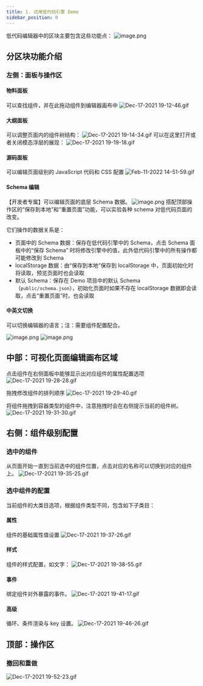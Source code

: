 ```yaml
---
title: 1. 试用低代码引擎 Demo
sidebar_position: 0
---
```

低代码编辑器中的区块主要包含这些功能点：
![image.png](https://cdn.nlark.com/yuque/0/2022/png/242652/1644562161350-50ae7ccd-2e6f-4f50-af56-30e5cc5624dc.png#clientId=u99b5ef7a-7ebb-4&crop=0&crop=0&crop=1&crop=1&from=paste&height=892&id=udd8e7731&margin=%5Bobject%20Object%5D&name=image.png&originHeight=1784&originWidth=3384&originalType=binary&ratio=1&rotation=0&showTitle=false&size=509888&status=done&style=none&taskId=u1621cea1-8e9d-48d0-9273-bf852ef8e82&title=&width=1692)

## 分区块功能介绍
### 左侧：面板与操作区
#### 物料面板
可以查找组件，并在此拖动组件到编辑器画布中
![Dec-17-2021 19-12-46.gif](https://cdn.nlark.com/yuque/0/2022/gif/242652/1644562213143-49b9aff8-b538-43f4-a66d-53fac98ce7ae.gif#clientId=u99b5ef7a-7ebb-4&crop=0&crop=0&crop=1&crop=1&from=paste&height=377&id=u3a98c25c&margin=%5Bobject%20Object%5D&name=Dec-17-2021%2019-12-46.gif&originHeight=754&originWidth=1468&originalType=binary&ratio=1&rotation=0&showTitle=false&status=done&style=none&taskId=u265abeb3-a0b1-4cdf-9291-c5fa865d06c&title=&width=734)

#### 大纲面板
可以调整页面内的组件树结构：
![Dec-17-2021 19-14-34.gif](https://cdn.nlark.com/yuque/0/2022/gif/242652/1644562213701-39f3e2c3-f52c-4be4-bb56-90842daa58ab.gif#clientId=u99b5ef7a-7ebb-4&crop=0&crop=0&crop=1&crop=1&from=paste&height=377&id=u1d18d088&margin=%5Bobject%20Object%5D&name=Dec-17-2021%2019-14-34.gif&originHeight=754&originWidth=1468&originalType=binary&ratio=1&rotation=0&showTitle=false&status=done&style=none&taskId=u2d6ebf59-3cd5-4e80-8599-a4d594a2cbf&title=&width=734)
可以在这里打开或者关闭模态浮层的展现：
![Dec-17-2021 19-19-18.gif](https://cdn.nlark.com/yuque/0/2022/gif/242652/1644562213674-44d91956-ac82-4909-98b5-e0bd4fcbe12d.gif#clientId=u99b5ef7a-7ebb-4&crop=0&crop=0&crop=1&crop=1&from=paste&height=377&id=u7d3beb31&margin=%5Bobject%20Object%5D&name=Dec-17-2021%2019-19-18.gif&originHeight=754&originWidth=1468&originalType=binary&ratio=1&rotation=0&showTitle=false&status=done&style=none&taskId=u6adfe95e-0c27-4c03-8e3c-ca62cb37387&title=&width=734)


#### 源码面板
可以编辑页面级别的 JavaScript 代码和 CSS 配置
![Feb-11-2022 14-51-59.gif](https://cdn.nlark.com/yuque/0/2022/gif/242652/1644562356337-9e7f7490-396c-4520-b780-4a43a29050ef.gif#clientId=u99b5ef7a-7ebb-4&crop=0&crop=0&crop=1&crop=1&from=ui&id=u02b5cb05&margin=%5Bobject%20Object%5D&name=Feb-11-2022%2014-51-59.gif&originHeight=614&originWidth=1532&originalType=binary&ratio=1&rotation=0&showTitle=false&size=2080513&status=done&style=none&taskId=u2f95447f-b7a6-453d-8a8c-7d1649581d9&title=)

#### Schema 编辑
【开发者专属】可以编辑页面的底层 Schema 数据。
![image.png](https://cdn.nlark.com/yuque/0/2022/png/242652/1644562411102-a8596fce-fd77-4f20-bd3c-b52e2a0beb52.png#clientId=u99b5ef7a-7ebb-4&crop=0&crop=0&crop=1&crop=1&from=paste&height=824&id=u3488f050&margin=%5Bobject%20Object%5D&name=image.png&originHeight=1648&originWidth=3070&originalType=binary&ratio=1&rotation=0&showTitle=false&size=1082743&status=done&style=none&taskId=u529bf58c-2203-484f-bf9f-19c2a3fe870&title=&width=1535)
搭配顶部操作区的“保存到本地”和“重置页面”功能，可以实验各种 schema 对低代码页面的改变。

它们操作的数据关系是：

- 页面中的 Schema 数据：保存在低代码引擎中的 Schema，点击 Schema 面板中的“保存 Schema” 时将修改引擎中的值，此外低代码引擎中的所有操作都可能修改到 Schema
- localStorage 数据：由“保存到本地”保存到 localStorage 中，页面初始化时将读取，预览页面时也会读取
- 默认 Schema：保存在 Demo 项目中的默认 Schema（`public/schema.json`），初始化页面时如果不存在 localStorage 数据即会读取，点击“重置页面”时，也会读取

#### 中英文切换
可以切换编辑器的语言；注：需要组件配置配合。

![image.png](https://cdn.nlark.com/yuque/0/2022/png/242652/1644562219182-e4233163-b731-4f09-a442-9d5c0e71e7e8.png#clientId=u99b5ef7a-7ebb-4&crop=0&crop=0&crop=1&crop=1&from=paste&height=756&id=ua3adfd78&margin=%5Bobject%20Object%5D&name=image.png&originHeight=1512&originWidth=3018&originalType=binary&ratio=1&rotation=0&showTitle=false&size=384093&status=done&style=none&taskId=uf546934b-ae91-4e3e-9e21-2447de70ed1&title=&width=1509)
![image.png](https://cdn.nlark.com/yuque/0/2022/png/242652/1644562219666-1baf7da2-6d70-45fa-8805-b6cc9ac99f3f.png#clientId=u99b5ef7a-7ebb-4&crop=0&crop=0&crop=1&crop=1&from=paste&height=755&id=u34aad08e&margin=%5Bobject%20Object%5D&name=image.png&originHeight=1510&originWidth=3016&originalType=binary&ratio=1&rotation=0&showTitle=false&size=380190&status=done&style=none&taskId=ud264115a-ae01-4b65-9ccc-4e6efa37b62&title=&width=1508)
## 中部：可视化页面编辑画布区域

点击组件在右侧面板中能够显示出对应组件的属性配置选项
![Dec-17-2021 19-28-28.gif](https://cdn.nlark.com/yuque/0/2022/gif/242652/1644562216925-c4bd5f10-2469-452c-8c2d-fe92ba6d03a7.gif#clientId=u99b5ef7a-7ebb-4&crop=0&crop=0&crop=1&crop=1&from=paste&height=377&id=uff491710&margin=%5Bobject%20Object%5D&name=Dec-17-2021%2019-28-28.gif&originHeight=754&originWidth=1468&originalType=binary&ratio=1&rotation=0&showTitle=false&status=done&style=none&taskId=u2f775208-8b07-4968-9dd4-420c6e4d3c1&title=&width=734)

拖拽修改组件的排列顺序
![Dec-17-2021 19-29-40.gif](https://cdn.nlark.com/yuque/0/2022/gif/242652/1644562219867-61a41b16-4513-4827-80bf-f7e4832bcf3a.gif#clientId=u99b5ef7a-7ebb-4&crop=0&crop=0&crop=1&crop=1&from=paste&height=377&id=ueda50ec8&margin=%5Bobject%20Object%5D&name=Dec-17-2021%2019-29-40.gif&originHeight=754&originWidth=1468&originalType=binary&ratio=1&rotation=0&showTitle=false&status=done&style=none&taskId=ue0ec6bea-81f1-4d04-bf82-acde7c9983a&title=&width=734)

将组件拖拽到容器类型的组件中，注意拖拽时会在右侧提示当前的组件树。
![Dec-17-2021 19-31-30.gif](https://cdn.nlark.com/yuque/0/2022/gif/242652/1644562220001-4afae72e-f9fd-4564-a904-c87f61ba79b5.gif#clientId=u99b5ef7a-7ebb-4&crop=0&crop=0&crop=1&crop=1&from=paste&height=377&id=ucc719a0e&margin=%5Bobject%20Object%5D&name=Dec-17-2021%2019-31-30.gif&originHeight=754&originWidth=1468&originalType=binary&ratio=1&rotation=0&showTitle=false&status=done&style=none&taskId=u2c46a827-8702-471c-a8c1-eb4f069d108&title=&width=734)

## 右侧：组件级别配置

### 选中的组件
从页面开始一直到当前选中的组件位置，点击对应的名称可以切换到对应的组件上。
![Dec-17-2021 19-35-25.gif](https://cdn.nlark.com/yuque/0/2022/gif/242652/1644562220818-c6532319-51df-4698-a3a4-80f3ab70b209.gif#clientId=u99b5ef7a-7ebb-4&crop=0&crop=0&crop=1&crop=1&from=paste&height=377&id=u648c740b&margin=%5Bobject%20Object%5D&name=Dec-17-2021%2019-35-25.gif&originHeight=754&originWidth=1468&originalType=binary&ratio=1&rotation=0&showTitle=false&status=done&style=none&taskId=u03dd1651-8139-47f1-9cd1-a5089b64bf9&title=&width=734)

### 选中组件的配置
当前组件的大类目选项，根据组件类型不同，包含如下子类目：

#### 属性
组件的基础属性值设置
![Dec-17-2021 19-37-26.gif](https://cdn.nlark.com/yuque/0/2022/gif/242652/1644562222884-191c8433-2386-47f4-bab4-d3d1fe534f12.gif#clientId=u99b5ef7a-7ebb-4&crop=0&crop=0&crop=1&crop=1&from=paste&height=377&id=u43676a31&margin=%5Bobject%20Object%5D&name=Dec-17-2021%2019-37-26.gif&originHeight=754&originWidth=1468&originalType=binary&ratio=1&rotation=0&showTitle=false&status=done&style=none&taskId=u170b8d2a-c1f9-4acf-a0e2-9825c588dcd&title=&width=734)

#### 样式
组件的样式配置，如文字：
![Dec-17-2021 19-38-55.gif](https://cdn.nlark.com/yuque/0/2022/gif/242652/1644562224062-86fcf97b-d229-487f-951d-d2070337c058.gif#clientId=u99b5ef7a-7ebb-4&crop=0&crop=0&crop=1&crop=1&from=paste&height=377&id=u4a9930ae&margin=%5Bobject%20Object%5D&name=Dec-17-2021%2019-38-55.gif&originHeight=754&originWidth=1468&originalType=binary&ratio=1&rotation=0&showTitle=false&status=done&style=none&taskId=u4a81ecb9-5b51-4758-9dd0-eaeb2e1a318&title=&width=734)

#### 事件
绑定组件对外暴露的事件。
![Dec-17-2021 19-41-17.gif](https://cdn.nlark.com/yuque/0/2022/gif/242652/1644562224632-a3ee9b18-97e8-4d31-b4fe-b58720dc6bf5.gif#clientId=u99b5ef7a-7ebb-4&crop=0&crop=0&crop=1&crop=1&from=paste&height=377&id=u534bb1ea&margin=%5Bobject%20Object%5D&name=Dec-17-2021%2019-41-17.gif&originHeight=754&originWidth=1468&originalType=binary&ratio=1&rotation=0&showTitle=false&status=done&style=none&taskId=u50691375-2514-4a6c-8bec-0be44adf141&title=&width=734)

#### 高级
循环、条件渲染与 key 设置。
![Dec-17-2021 19-46-26.gif](https://cdn.nlark.com/yuque/0/2022/gif/242652/1644562226094-899cf104-3c60-439f-8b68-83af595ef275.gif#clientId=u99b5ef7a-7ebb-4&crop=0&crop=0&crop=1&crop=1&from=paste&height=377&id=u9190ed31&margin=%5Bobject%20Object%5D&name=Dec-17-2021%2019-46-26.gif&originHeight=754&originWidth=1468&originalType=binary&ratio=1&rotation=0&showTitle=false&status=done&style=none&taskId=uf02555c1-cd82-486d-8561-ca97e0ec1cd&title=&width=734)

## 顶部：操作区

### 撤回和重做
![Dec-17-2021 19-52-23.gif](https://cdn.nlark.com/yuque/0/2022/gif/242652/1644562226083-d7f69bff-42e6-4173-8ac8-6e5a0c0262d6.gif#clientId=u99b5ef7a-7ebb-4&crop=0&crop=0&crop=1&crop=1&from=paste&height=377&id=u81f5d842&margin=%5Bobject%20Object%5D&name=Dec-17-2021%2019-52-23.gif&originHeight=754&originWidth=1468&originalType=binary&ratio=1&rotation=0&showTitle=false&status=done&style=none&taskId=ubeb556cd-2349-44d8-b1be-ba6e32bea4e&title=&width=734)
